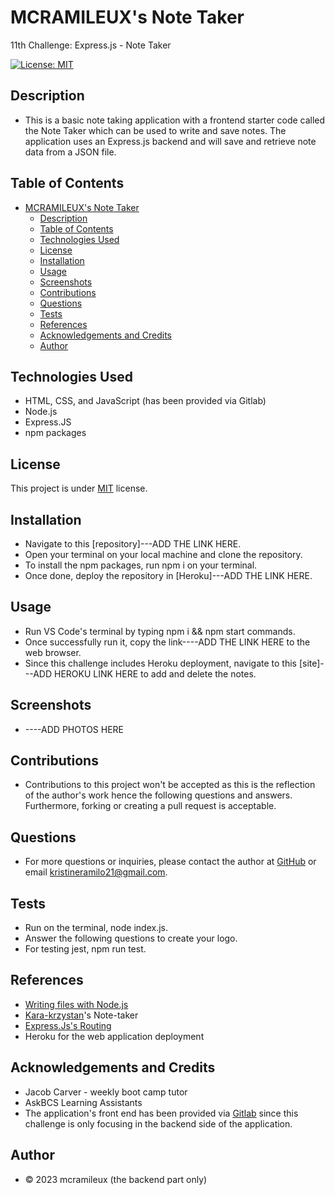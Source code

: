 # MCRAMILEUX's Note Taker
11th Challenge: Express.js - Note Taker

[![License: MIT](https://img.shields.io/badge/License-MIT-blue.svg)](https://opensource.org/licenses/MIT)

## Description
- This is a basic note taking application with a frontend starter code called the Note Taker which can be used to write and save notes. The application uses an Express.js backend and will save and retrieve note data from a JSON file.

## Table of Contents
- [MCRAMILEUX's Note Taker](#mcramileuxs-note-taker)
  - [Description](#description)
  - [Table of Contents](#table-of-contents)
  - [Technologies Used](#technologies-used)
  - [License](#license)
  - [Installation](#installation)
  - [Usage](#usage)
  - [Screenshots](#screenshots)
  - [Contributions](#contributions)
  - [Questions](#questions)
  - [Tests](#tests)
  - [References](#references)
  - [Acknowledgements and Credits](#acknowledgements-and-credits)
  - [Author](#author)

## Technologies Used
* HTML, CSS, and JavaScript (has been provided via Gitlab)
* Node.js
* Express.JS
* npm packages

## License
This project is under [MIT](https://choosealicense.com/licenses/mit/) license.

## Installation
* Navigate to this [repository]---ADD THE LINK HERE.
* Open your terminal on your local machine and clone the repository.
* To install the npm packages, run npm i on your terminal.
* Once done, deploy the repository in [Heroku]---ADD THE LINK HERE.

## Usage
* Run VS Code's terminal by typing npm i && npm start commands.
* Once successfully run it, copy the link----ADD THE LINK HERE to the web browser.
* Since this challenge includes Heroku deployment, navigate to this [site]---ADD HEROKU LINK HERE to add and delete the notes.

## Screenshots 
* ----ADD PHOTOS HERE

## Contributions
* Contributions to this project won't be accepted as this is the reflection of the author's work hence the following questions and answers. Furthermore, forking or creating a pull request is acceptable.


## Questions
* For more questions or inquiries, please contact the author at [GitHub](https://github.com/mcramileux) or email kristineramilo21@gmail.com.
  
## Tests
* Run on the terminal, node index.js.
* Answer the following questions to create your logo.
* For testing jest, npm run test.

## References
* [Writing files with Node.js](https://nodejs.dev/en/learn/writing-files-with-nodejs/)
* [Kara-krzystan](https://github.com/kara-krzystan/note-taker)'s Note-taker 
* [Express.Js's Routing](https://expressjs.com/en/guide/routing.html)
* Heroku for the web application deployment

## Acknowledgements and Credits
- Jacob Carver - weekly boot camp tutor
- AskBCS Learning Assistants
- The application's front end has been provided via [Gitlab](https://git.bootcampcontent.com/University-of-Adelaide/UADEL-VIRT-FSF-PT-03-2023-U-LOLC/-/tree/main/11-Express/02-Challenge) since this challenge is only focusing in the backend side of the application.

## Author
- © 2023 mcramileux (the backend part only)
